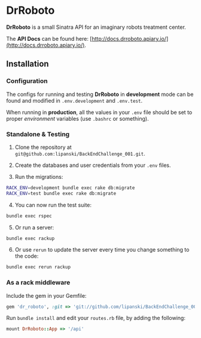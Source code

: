 # DrRoboto

**DrRoboto** is a small Sinatra API for an imaginary robots treatment center. 

The **API Docs** can be found here: [http://docs.drroboto.apiary.io/](http://docs.drroboto.apiary.io/).

## Installation

### Configuration

The configs for running and testing **DrRoboto** in **development** mode can be 
found and modified in ``.env.development`` and ``.env.test``.

When running in **production**, all the values in your ``.env`` file should 
be set to proper *environment* variables (use ``.bashrc`` or something).

### Standalone & Testing

1. Clone the repository at ``git@github.com:lipanski/BackEndChallenge_001.git``.

2. Create the databases and user credentials from your ``.env`` files.

3. Run the migrations:

  ```bash
RACK_ENV=development bundle exec rake db:migrate
RACK_ENV=test bundle exec rake db:migrate
```

4. You can now run the test suite:

  ```bash
bundle exec rspec
```

5. Or run a server:

  ```bash
bundle exec rackup
```

6. Or use ``rerun`` to update the server every time you change something to the code:

  ```bash
bundle exec rerun rackup
```

### As a rack middleware

Include the gem in your Gemfile:

```ruby
gem 'dr_roboto', :git => 'git://github.com/lipanski/BackEndChallenge_001'
```

Run ``bundle install`` and edit your ``routes.rb`` file, by adding the following:

```ruby
mount DrRoboto::App => '/api'
```
